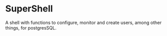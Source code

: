 # SuperShell
A shell with functions to configure, monitor and create users, among other things, for postgresSQL. 
